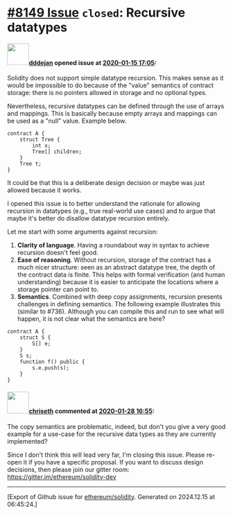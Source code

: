 # [\#8149 Issue](https://github.com/ethereum/solidity/issues/8149) `closed`: Recursive datatypes

#### <img src="https://avatars.githubusercontent.com/u/1482564?u=539d1592b88943f77df13809d6172ad7fa6a06b3&v=4" width="50">[dddejan](https://github.com/dddejan) opened issue at [2020-01-15 17:05](https://github.com/ethereum/solidity/issues/8149):

Solidity does not support simple datatype recursion. This makes sense as it would be impossible to do because of the "value" semantics of contract storage: there is no pointers allowed in storage and no optional types. 

Nevertheless, recursive datatypes can be defined through the use of arrays and mappings. This is basically because empty arrays and mappings can be used as a "null" value. Example below.

```solidity
contract A {
    struct Tree {
        int x;
        Tree[] children;
    }
    Tree t;
}
``` 

It could be that this is a deliberate design decision or maybe was just allowed because it works. 

I opened this issue is to better understand the rationale for allowing recursion in datatypes (e.g., true real-world use cases) and to argue that maybe it's better do disallow datatype recursion entirely. 

Let me start with some arguments against recursion:

1. **Clarity of language**. Having a roundabout way in syntax to achieve recursion doesn't feel good.
2. **Ease of reasoning**. Without recursion, storage of the contract has a much nicer structure: seen as an abstract datatype tree, the depth of the contract data is finite. This helps with formal verification (and human understanding) because it is easier to anticipate the locations where a storage pointer can point to.
3. **Semantics**. Combined with deep copy assignments, recursion presents challenges in defining semantics. The following example illustrates this (similar to #736). Although you can compile this and run to see what will happen, it is not clear what the semantics are here?

```solidity
contract A {
    struct S {
        S[] e;
    }
    S s;
    function f() public {
        s.e.push(s);
    }
}
```

#### <img src="https://avatars.githubusercontent.com/u/9073706?v=4" width="50">[chriseth](https://github.com/chriseth) commented at [2020-01-28 16:55](https://github.com/ethereum/solidity/issues/8149#issuecomment-579348745):

The copy semantics are problematic, indeed, but don't you give a very good example for a use-case for the recursive data types as they are currently implemented?

Since I don't think this will lead very far, I'm closing this issue. Please re-open it if you have a specific proposal. If you want to discuss design decisions, then please join our gitter room: https://gitter.im/ethereum/solidity-dev


-------------------------------------------------------------------------------



[Export of Github issue for [ethereum/solidity](https://github.com/ethereum/solidity). Generated on 2024.12.15 at 06:45:24.]
